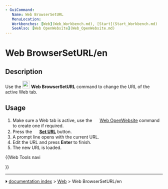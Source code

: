 ```yaml
---
- GuiCommand:
   Name: Web BrowserSetURL
   MenuLocation: 
   Workbenches: [Web](Web_Workbench.md), [Start](Start_Workbench.md)
   SeeAlso: [Web OpenWebsite](Web_OpenWebsite.md)
---
```


# Web BrowserSetURL/en

## Description

Use the <img alt="" src=images/Web_BrowserSetURL.svg  style="width:24px;"> **Web BrowserSetURL** command to change the URL of the active Web tab.

## Usage

1.  Make sure a Web tab is active, use the <img alt="" src=images/Web_OpenWebsite.svg  style="width:16px;"> [Web OpenWebsite](Web_OpenWebsite.md) command to create one if required.
2.  Press the **<img src="images/Web_BrowserSetURL.svg" width=16px> [Set URL](Web_BrowserSetURL.md)** button.
3.  A prompt line opens with the current URL.
4.  Edit the URL and press **Enter** to finish.
5.  The new URL is loaded.





{{Web Tools navi

}}



---
⏵ [documentation index](../README.md) > [Web](Web_Workbench.md) > Web BrowserSetURL/en
